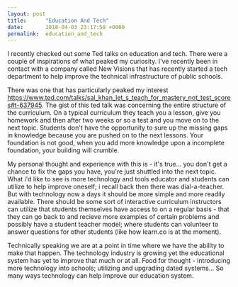 ```yaml
---
layout: post
title:      "Education And Tech"
date:       2018-04-03 23:17:58 +0000
permalink:  education_and_tech
---
```



I recently checked out some Ted talks on education and tech. There were a couple of inspirations of what peaked my curiosity. I've recently been in contact with a company called New Visions that has recently started a tech department to help improve the technical infrastructure of public schools. 

There was one that has particularly peaked my interest https://www.ted.com/talks/sal_khan_let_s_teach_for_mastery_not_test_scores#t-637945. The gist of this ted talk was concerning the entire structure of the curriculum. On a typical curriculum they teach you a lesson, give you homework and then after two weeks or so a test and you move on to the next topic. Students don't have the opportunity to sure up the missing gaps in knowledge because you are pushed on to the next lessons. Your foundation is not good, when you add more knowledge upon a incomplete foundation, your building will crumble. 

My personal thought and experience with this is - it's true... you don't get a chance to fix the gaps you have, you're just shuttled into the next topic. What i'd like to see is more technology and tools educator and students can utilize to help improve oneself; i recall back then there was dial-a-teacher. But with technology now a days it should be more simple and more readily available. There should be some sort of interactive curriculum instructors can utilize that students themselves have access to on a regular basis - that they can go back to and recieve more examples of certain problems and possibly have a student teacher model; where students can volunteer to answer questions for other students (like how learn.co is at the moment). 

Technically speaking we are at a point in time where we have the ability to make that happen. The technology industry is growing yet the educational system has yet to improve that much or at all. Food for thought - introducing more technology into schools; utilizing and upgrading dated systems... So many ways technology can help improve our education system. 
